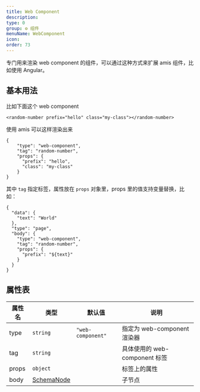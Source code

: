 ```yaml
---
title: Web Component
description:
type: 0
group: ⚙ 组件
menuName: WebComponent
icon:
order: 73
---
```


专门用来渲染 web component 的组件，可以通过这种方式来扩展 amis 组件，比如使用 Angular。

## 基本用法

比如下面这个 web component

```
<random-number prefix="hello" class="my-class"></random-number>
```

使用 amis 可以这样渲染出来

```schema: scope="body"
{
    "type": "web-component",
    "tag": "random-number",
    "props": {
      "prefix": "hello",
      "class": "my-class"
    }
}
```

其中 `tag` 指定标签，属性放在 `props` 对象里，props 里的值支持变量替换，比如：

```schema
{
  "data": {
    "text": "World"
  },
  "type": "page",
  "body": {
    "type": "web-component",
    "tag": "random-number",
    "props": {
      "prefix": "${text}"
    }
  }
}

```

## 属性表

| 属性名 | 类型                                      | 默认值            | 说明                          |
| ------ | ----------------------------------------- | ----------------- | ----------------------------- |
| type   | `string`                                  | `"web-component"` | 指定为 web-component 渲染器   |
| tag    | `string`                                  |                   | 具体使用的 web-component 标签 |
| props  | `object`                                  |                   | 标签上的属性                  |
| body   | [SchemaNode](../../docs/types/schemanode) |                   | 子节点                        |
